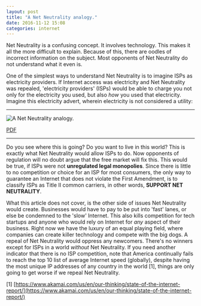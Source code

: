 ```yaml
---
layout: post
title: "A Net Neutrality analogy."
date: 2016-11-12 15:08
categories: internet
---
```


Net Neutrality is a confusing concept. It involves technology. This makes it all the more difficult to explain. Because of this, there are oodles of incorrect information on the subject. Most opponents of Net Neutrality do not understand what it even is.

One of the simplest ways to understand Net Neutrality is to imagine ISPs as electricity providers. If Internet access was electricity and Net Neutrality was repealed, 'electricity providers' (ISPs) would be able to charge you not only for the electricity you used, but also _how_ you used that electricity. Imagine this electricity advert, wherein electricity is not considered a utility:

---

![A Net Neutrality analogy.](https://usercontent.irccloud-cdn.com/file/hLvtu78c/a_net_neutrality_analogy.png)

[PDF](https://usercontent.irccloud-cdn.com/file/zYxXnV8t/a_net_neutrality_analogy.pdf)

---

Do you see where this is going? Do you want to live in this world? This is exactly what Net Neutrality would allow ISPs to do. Now opponents of regulation will no doubt argue that the free market will fix this. This would be true, if ISPs were not **unregulated legal monopolies**. Since there is little to no competition or choice for an ISP for most consumers, the only way to guarantee an Internet that does not violate the First Amendment, is to classify ISPs as Title II common carriers, in other words, **SUPPORT NET NEUTRALITY**.

What this article does not cover, is the other side of issues Net Neutrality would create. Businesses would have to pay to be put into 'fast' lanes, or else be condemned to the 'slow' Internet. This also kills competition for tech startups and anyone who would rely on Internet for _any_ aspect of their business. Right now we have the luxury of an equal playing field, where companies can create killer technology and compete with the big dogs. A repeal of Net Neutrality would oppress any newcomers. There's no winners except for ISPs in a world _without_ Net Neutrality. If you need another indicator that there is no ISP competition, note that America continually fails to reach the top 10 list of average Internet speed (globally), despite having the most unique IP addresses of any country in the world [1], things are only going to get worse if we repeal Net Neutrality.

[1]
[https://www.akamai.com/us/en/our-thinking/state-of-the-internet-report/](https://www.akamai.com/us/en/our-thinking/state-of-the-internet-report/)
